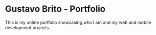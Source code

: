 # Gustavo Brito - Portfolio

This is my online portfolio showcasing who I am and my web and mobile development projects.